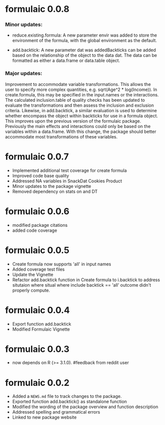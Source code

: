 # formulaic 0.0.8


### Minor updates: 
* reduce.existing.formula: A new parameter envir was added to store the environment of the formula, with the global environment as the default.

* add.backtick: A new parameter dat was addedBackticks can be added based on the relationship of the object to the data dat. The data can be formatted as either a data.frame or data.table object. 

### Major updates:
Improvement to accommodate variable transformations.  This allows the user to specify more complex quantities, e.g. sqrt(Age^2 * log(Income)).  In create.formula, this may be specified in the input.names or the interactions.  The calculated inclusion.table of quality checks has been updated to evaluate the transformations and then assess the inclusion and exclusion criteria.  Likewise, in add.backtick, a similar evaluation is used to determine whether encompass the object within backticks for use in a formula object.  This improves upon the previous version of the formulaic package.  Previously the main effects and interactions could only be based on the variables within a data.frame.  With this change, the package should better accommodate most transformations of these variables. 


# formulaic 0.0.7
* Implemented additional test coverage for create formula
* Improved code base quality 
* Addressed NA variables in SnackDat Cookies Product 
* Minor updates to the package vignette
* Removed dependency on stats on and DT 

# formulaic 0.0.6
* modified package citations
* added code coverage 

# formulaic 0.0.5
* Create formula now supports 'all' in input names 
* Added coverage test files
* Update the Vignette
* Refactor add.backtick function in Create formula to i.backtick  to address situtaion where  situal where include backtick  == 'all' outcome didn't properly compute. 

# formulaic 0.0.4
* Export function add.backtick 
* Modified Formulaic Vignette

# formulaic 0.0.3
* now depends on R (>= 3.1.0). #feedback from reddit user 

# formulaic 0.0.2
* Added a `NEWS.md` file to track changes to the package.
* Exported function add.backtick() as standalone function
* Modified the wording of the package overview and function description
* Addressed spelling and grammatical errors
* Linked to new package website

